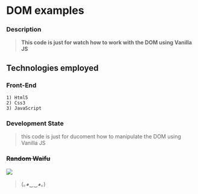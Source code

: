 # DOM examples

### Description
> **This code is just for watch how to work with the DOM using Vanilla JS**

## Technologies employed

### Front-End

	1) Html5
    2) Css3
    3) JavaScript





		
### Development State

> this code is just for ducoment how to manipulate the DOM using Vanilla JS



### <s>Random Waifu</s>

![](https://i.imgur.com/IoB94Ax.jpg)

> (｡◕‿‿◕｡)
